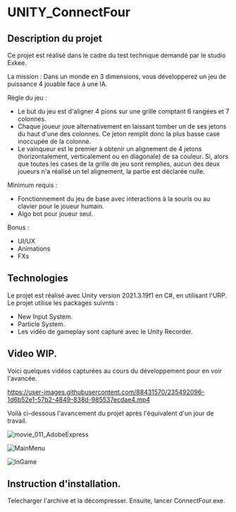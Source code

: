 # UNITY_ConnectFour

## Description du projet

Ce projet est réalisé dans le cadre du test technique demandé par le studio Exkee.

La mission :
Dans un monde en 3 dimensions, vous développerez un jeu de puissance 4 jouable face à une IA.

Règle du jeu :
- Le but du jeu est d'aligner 4 pions sur une grille comptant 6 rangées et 7 colonnes.
- Chaque joueur joue alternativement en laissant tomber un de ses jetons du haut d'une des colonnes. Ce jeton remplit donc la plus basse case inoccupée de la colonne.
- Le vainqueur est le premier à obtenir un alignement de 4 jetons (horizontalement, verticalement ou en diagonale) de sa couleur. Si, alors que toutes les cases de la grille de jeu sont remplies, aucun des deux joueurs n'a réalisé un tel alignement, la partie est déclarée nulle.

Minimum requis :
- Fonctionnement du jeu de base avec interactions à la souris ou au clavier pour le joueur humain.
- Algo bot pour joueur seul.

Bonus :
- UI/UX
- Animations
- FXs

## Technologies

Le projet est réalisé avec Unity version 2021.3.19f1 en C#, en utilisant l'URP.
Le projet utilise les packages suivnts :
- New Input System.
- Particle System.
- Les vidéo de gameplay sont capturé avec le Unity Recorder.

## Video WIP.
Voici quelques vidéos capturées au cours du développement pour en voir l'avancée.

https://user-images.githubusercontent.com/88431570/235492096-1d6b52e1-57b2-4849-838d-985537ecdae4.mp4


Voilà ci-dessous l'avancement du projet après l'équivalent d'un jour de travail.

![movie_011_AdobeExpress](https://user-images.githubusercontent.com/88431570/235699747-91cad8a4-9f2a-4c75-afa2-3ca7fb64cb1b.gif)

![MainMenu](https://user-images.githubusercontent.com/88431570/236323218-44f99753-d108-49b3-9efd-00bfcbf57f95.png)

![InGame](https://user-images.githubusercontent.com/88431570/236323231-7572d624-5482-49b5-86b8-5550e34dc6ff.png)

## Instruction d'installation.
Telecharger l'archive et la décompresser. Ensuite, lancer ConnectFour.exe.
